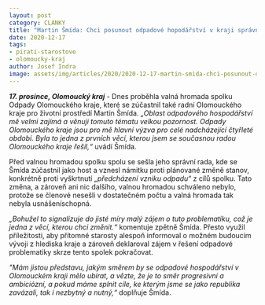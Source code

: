 ```yaml
---
layout: post
category: CLANKY
title: "Martin Šmída: Chci posunout odpadové hopodářství v kraji správným směrem"
date: 2020-12-17
tags: 
- pirati-starostove
- olomoucky-kraj
author: Josef Indra
image: assets/img/articles/2020/2020-12-17-martin-smida-chci-posunout-odpadove-hospodarstvi-v-kraji-spravnym-smerem.jpg  #751x422 pixelu
---
```

***17. prosince, Olomoucký kraj*** - Dnes proběhla valná hromada spolku Odpady Olomouckého kraje, které se zúčastnil také radní Olomouckého kraje pro životní prostředí Martin Šmída.  *„Oblast odpadového hospodářství mě velmi zajímá a věnuji tomuto tématu velkou pozornost. Odpady Olomouckého kraje jsou pro mě hlavní výzva pro celé nadcházející čtyřleté období.  Byla to jedna z prvních věcí, kterou jsem se současnou radou Olomouckého kraje řešil,“* uvádí Šmída. 

Před valnou hromadou spolku spolu se sešla jeho správní rada, kde se Šmída zúčastnil jako host a vznesl námitku proti plánované změně stanov, konkrétně proti vyškrtnutí *„předcházení vzniku odpadu“* z cílů spolku. Tato změna, a zároveň ani nic dalšího, valnou hromadou schváleno nebylo, protože se členové nesešli v dostatečném počtu a valná hromada tak nebyla usnášeníschopná. 

*„Bohužel to signalizuje do jisté míry malý zájem o tuto problematiku, což je jedna z věcí, kterou chci změnit.“* komentuje zpětně Šmída. Přesto využil příležitosti, aby přítomné starosty alespoň informoval o možném budoucím vývoji z hlediska kraje a zároveň deklaroval zájem v řešení odpadové problematiky skrze tento spolek pokračovat. 

*"Mám jistou představu, jakým směrem by se odpadové hospodářství v Olomouckém kraji mělo ubírat, a vězte, že je to směr progresivní a ambiciózní, a pokud máme splnit cíle, ke kterým jsme se jako republika zavázali, tak i nezbytný a nutný,“* doplňuje Šmída.
